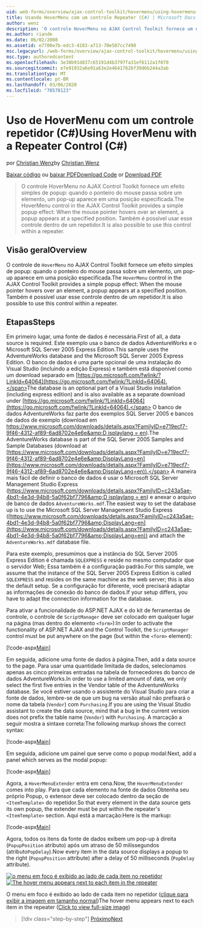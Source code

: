 ```yaml
---
uid: web-forms/overview/ajax-control-toolkit/hovermenu/using-hovermenu-with-a-repeater-control-cs
title: Usando HoverMenu com um controle Repeater (C#) | Microsoft Docs
author: wenz
description: 'O controle HoverMenu no AJAX Control Toolkit fornece um efeito simples de popup: quando o ponteiro do mouse passa sobre um elemento, um pop-up aparece em uma especificar...'
ms.author: riande
ms.date: 06/02/2008
ms.assetid: e7700e7b-edc3-4183-a713-70e507cc7490
msc.legacyurl: /web-forms/overview/ajax-control-toolkit/hovermenu/using-hovermenu-with-a-repeater-control-cs
msc.type: authoredcontent
ms.openlocfilehash: 3e38b91d837c65191d4b3797fa31ef6112a1f070
ms.sourcegitcommit: e7e91932a6e91a63e2e46417626f39d6b244a3ab
ms.translationtype: MT
ms.contentlocale: pt-BR
ms.lasthandoff: 03/06/2020
ms.locfileid: "78578123"
---
```

# <a name="using-hovermenu-with-a-repeater-control-c"></a><span data-ttu-id="12cc6-103">Uso de HoverMenu com um controle repetidor (C#)</span><span class="sxs-lookup"><span data-stu-id="12cc6-103">Using HoverMenu with a Repeater Control (C#)</span></span>

<span data-ttu-id="12cc6-104">por [Christian Wenz](https://github.com/wenz)</span><span class="sxs-lookup"><span data-stu-id="12cc6-104">by [Christian Wenz](https://github.com/wenz)</span></span>

<span data-ttu-id="12cc6-105">[Baixar código](https://download.microsoft.com/download/b/0/6/b06fe835-5b8f-4c00-aef8-062c19d75b95/HoverMenu1.cs.zip) ou [baixar PDF](https://download.microsoft.com/download/b/6/a/b6ae89ee-df69-4c87-9bfb-ad1eb2b23373/hovermenu1CS.pdf)</span><span class="sxs-lookup"><span data-stu-id="12cc6-105">[Download Code](https://download.microsoft.com/download/b/0/6/b06fe835-5b8f-4c00-aef8-062c19d75b95/HoverMenu1.cs.zip) or [Download PDF](https://download.microsoft.com/download/b/6/a/b6ae89ee-df69-4c87-9bfb-ad1eb2b23373/hovermenu1CS.pdf)</span></span>

> <span data-ttu-id="12cc6-106">O controle HoverMenu no AJAX Control Toolkit fornece um efeito simples de popup: quando o ponteiro do mouse passa sobre um elemento, um pop-up aparece em uma posição especificada.</span><span class="sxs-lookup"><span data-stu-id="12cc6-106">The HoverMenu control in the AJAX Control Toolkit provides a simple popup effect: When the mouse pointer hovers over an element, a popup appears at a specified position.</span></span> <span data-ttu-id="12cc6-107">Também é possível usar esse controle dentro de um repetidor.</span><span class="sxs-lookup"><span data-stu-id="12cc6-107">It is also possible to use this control within a repeater.</span></span>

## <a name="overview"></a><span data-ttu-id="12cc6-108">Visão geral</span><span class="sxs-lookup"><span data-stu-id="12cc6-108">Overview</span></span>

<span data-ttu-id="12cc6-109">O controle de `HoverMenu` no AJAX Control Toolkit fornece um efeito simples de popup: quando o ponteiro do mouse passa sobre um elemento, um pop-up aparece em uma posição especificada.</span><span class="sxs-lookup"><span data-stu-id="12cc6-109">The `HoverMenu` control in the AJAX Control Toolkit provides a simple popup effect: When the mouse pointer hovers over an element, a popup appears at a specified position.</span></span> <span data-ttu-id="12cc6-110">Também é possível usar esse controle dentro de um repetidor.</span><span class="sxs-lookup"><span data-stu-id="12cc6-110">It is also possible to use this control within a repeater.</span></span>

## <a name="steps"></a><span data-ttu-id="12cc6-111">Etapas</span><span class="sxs-lookup"><span data-stu-id="12cc6-111">Steps</span></span>

<span data-ttu-id="12cc6-112">Em primeiro lugar, uma fonte de dados é necessária.</span><span class="sxs-lookup"><span data-stu-id="12cc6-112">First of all, a data source is required.</span></span> <span data-ttu-id="12cc6-113">Este exemplo usa o banco de dados AdventureWorks e o Microsoft SQL Server 2005 Express Edition.</span><span class="sxs-lookup"><span data-stu-id="12cc6-113">This sample uses the AdventureWorks database and the Microsoft SQL Server 2005 Express Edition.</span></span> <span data-ttu-id="12cc6-114">O banco de dados é uma parte opcional de uma instalação do Visual Studio (incluindo a edição Express) e também está disponível como um download separado em [https://go.microsoft.com/fwlink/?LinkId=64064](https://go.microsoft.com/fwlink/?LinkId=64064).</span><span class="sxs-lookup"><span data-stu-id="12cc6-114">The database is an optional part of a Visual Studio installation (including express edition) and is also available as a separate download under [https://go.microsoft.com/fwlink/?LinkId=64064](https://go.microsoft.com/fwlink/?LinkId=64064).</span></span> <span data-ttu-id="12cc6-115">O banco de dados AdventureWorks faz parte dos exemplos SQL Server 2005 e bancos de dados de exemplo (download em [https://www.microsoft.com/downloads/details.aspx?FamilyID=e719ecf7-9f46-4312-af89-6ad8702e4e6e&amp;D isplaylang = en](https://www.microsoft.com/downloads/details.aspx?FamilyID=e719ecf7-9f46-4312-af89-6ad8702e4e6e&amp;DisplayLang=en)).</span><span class="sxs-lookup"><span data-stu-id="12cc6-115">The AdventureWorks database is part of the SQL Server 2005 Samples and Sample Databases (download at [https://www.microsoft.com/downloads/details.aspx?FamilyID=e719ecf7-9f46-4312-af89-6ad8702e4e6e&amp;DisplayLang=en](https://www.microsoft.com/downloads/details.aspx?FamilyID=e719ecf7-9f46-4312-af89-6ad8702e4e6e&amp;DisplayLang=en)).</span></span> <span data-ttu-id="12cc6-116">A maneira mais fácil de definir o banco de dados é usar o Microsoft SQL Server Management Studio Express ([https://www.microsoft.com/downloads/details.aspx?FamilyID=c243a5ae-4bd1-4e3d-94b8-5a0f62bf7796&amp;D isplaylang = en](https://www.microsoft.com/downloads/details.aspx?FamilyID=c243a5ae-4bd1-4e3d-94b8-5a0f62bf7796&amp;DisplayLang=en)) e anexar o arquivo de banco de dados `AdventureWorks.mdf`.</span><span class="sxs-lookup"><span data-stu-id="12cc6-116">The easiest way to set the database up is to use the Microsoft SQL Server Management Studio Express ([https://www.microsoft.com/downloads/details.aspx?FamilyID=c243a5ae-4bd1-4e3d-94b8-5a0f62bf7796&amp;DisplayLang=en](https://www.microsoft.com/downloads/details.aspx?FamilyID=c243a5ae-4bd1-4e3d-94b8-5a0f62bf7796&amp;DisplayLang=en)) and attach the `AdventureWorks.mdf` database file.</span></span>

<span data-ttu-id="12cc6-117">Para este exemplo, presumimos que a instância do SQL Server 2005 Express Edition é chamada `SQLEXPRESS` e reside no mesmo computador que o servidor Web; Essa também é a configuração padrão.</span><span class="sxs-lookup"><span data-stu-id="12cc6-117">For this sample, we assume that the instance of the SQL Server 2005 Express Edition is called `SQLEXPRESS` and resides on the same machine as the web server; this is also the default setup.</span></span> <span data-ttu-id="12cc6-118">Se a configuração for diferente, você precisará adaptar as informações de conexão do banco de dados.</span><span class="sxs-lookup"><span data-stu-id="12cc6-118">If your setup differs, you have to adapt the connection information for the database.</span></span>

<span data-ttu-id="12cc6-119">Para ativar a funcionalidade do ASP.NET AJAX e do kit de ferramentas de controle, o controle de `ScriptManager` deve ser colocado em qualquer lugar na página (mas dentro do elemento `<form>`):</span><span class="sxs-lookup"><span data-stu-id="12cc6-119">In order to activate the functionality of ASP.NET AJAX and the Control Toolkit, the `ScriptManager` control must be put anywhere on the page (but within the `<form>` element):</span></span>

[!code-aspx[Main](using-hovermenu-with-a-repeater-control-cs/samples/sample1.aspx)]

<span data-ttu-id="12cc6-120">Em seguida, adicione uma fonte de dados à página.</span><span class="sxs-lookup"><span data-stu-id="12cc6-120">Then, add a data source to the page.</span></span> <span data-ttu-id="12cc6-121">Para usar uma quantidade limitada de dados, selecionamos apenas as cinco primeiras entradas na tabela de fornecedores do banco de dados AdventureWorks.</span><span class="sxs-lookup"><span data-stu-id="12cc6-121">In order to use a limited amount of data, we only select the first five entries in the Vendor table of the AdventureWorks database.</span></span> <span data-ttu-id="12cc6-122">Se você estiver usando o assistente do Visual Studio para criar a fonte de dados, lembre-se de que um bug na versão atual não prefixará o nome da tabela (`Vendor`) com `Purchasing`.</span><span class="sxs-lookup"><span data-stu-id="12cc6-122">If you are using the Visual Studio assistant to create the data source, mind that a bug in the current version does not prefix the table name (`Vendor`) with `Purchasing`.</span></span> <span data-ttu-id="12cc6-123">A marcação a seguir mostra a sintaxe correta:</span><span class="sxs-lookup"><span data-stu-id="12cc6-123">The following markup shows the correct syntax:</span></span>

[!code-aspx[Main](using-hovermenu-with-a-repeater-control-cs/samples/sample2.aspx)]

<span data-ttu-id="12cc6-124">Em seguida, adicione um painel que serve como o popup modal:</span><span class="sxs-lookup"><span data-stu-id="12cc6-124">Next, add a panel which serves as the modal popup:</span></span>

[!code-aspx[Main](using-hovermenu-with-a-repeater-control-cs/samples/sample3.aspx)]

<span data-ttu-id="12cc6-125">Agora, a `HoverMenuExtender` entra em cena.</span><span class="sxs-lookup"><span data-stu-id="12cc6-125">Now, the `HoverMenuExtender` comes into play.</span></span> <span data-ttu-id="12cc6-126">Para que cada elemento na fonte de dados Obtenha seu próprio Popup, o extensor deve ser colocado dentro da seção de `<ItemTemplate>` do repetidor.</span><span class="sxs-lookup"><span data-stu-id="12cc6-126">So that every element in the data source gets its own popup, the extender must be put within the repeater's `<ItemTemplate>` section.</span></span> <span data-ttu-id="12cc6-127">Aqui está a marcação:</span><span class="sxs-lookup"><span data-stu-id="12cc6-127">Here is the markup:</span></span>

[!code-aspx[Main](using-hovermenu-with-a-repeater-control-cs/samples/sample4.aspx)]

<span data-ttu-id="12cc6-128">Agora, todos os itens da fonte de dados exibem um pop-up à direita (`PopupPosition` atributo) após um atraso de 50 milissegundos (atributo`PopDelay`).</span><span class="sxs-lookup"><span data-stu-id="12cc6-128">Now every item in the data source displays a popup to the right (`PopupPosition` attribute) after a delay of 50 milliseconds (`PopDelay` attribute).</span></span>

<span data-ttu-id="12cc6-129">[![o menu em foco é exibido ao lado de cada item no repetidor](using-hovermenu-with-a-repeater-control-cs/_static/image2.png)](using-hovermenu-with-a-repeater-control-cs/_static/image1.png)</span><span class="sxs-lookup"><span data-stu-id="12cc6-129">[![The hover menu appears next to each item in the repeater](using-hovermenu-with-a-repeater-control-cs/_static/image2.png)](using-hovermenu-with-a-repeater-control-cs/_static/image1.png)</span></span>

<span data-ttu-id="12cc6-130">O menu em foco é exibido ao lado de cada item no repetidor ([clique para exibir a imagem em tamanho normal](using-hovermenu-with-a-repeater-control-cs/_static/image3.png))</span><span class="sxs-lookup"><span data-stu-id="12cc6-130">The hover menu appears next to each item in the repeater ([Click to view full-size image](using-hovermenu-with-a-repeater-control-cs/_static/image3.png))</span></span>

> [!div class="step-by-step"]
> [<span data-ttu-id="12cc6-131">Próximo</span><span class="sxs-lookup"><span data-stu-id="12cc6-131">Next</span></span>](using-hovermenu-with-a-repeater-control-vb.md)
